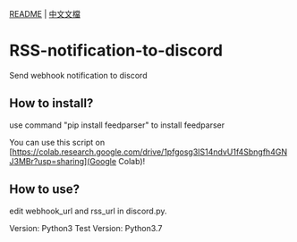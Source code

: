[README](README.md) | [中文文檔](README_zh.md)

# RSS-notification-to-discord

Send webhook notification to discord

## How to install?

use command "pip install feedparser" to install feedparser

You can use this script on [https://colab.research.google.com/drive/1pfgosg3IS14ndvU1f4Sbngfh4GNJ3MBr?usp=sharing](Google Colab)!

## How to use?

edit webhook_url and rss_url in discord.py.

Version: Python3
Test Version: Python3.7
